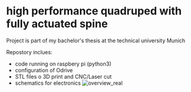 # high performance quadruped with fully actuated spine  
Project is part of my bachelor's thesis at the technical university Munich

Repostory inclues: 
- code running on raspbery pi (python3) 
- configuration of Odrive 
- STL files o 3D print and CNC/Laser cut 
- schematics for electronics 
![overview_real](https://user-images.githubusercontent.com/104364637/185807546-c82414ea-5082-48e0-9e5f-01beec0c7200.png)
